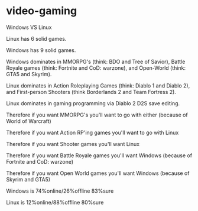 # video-gaming
Windows VS Linux

Linux has 6 solid games.

Windows has 9 solid games.

Windows dominates in MMORPG's (think: BDO and Tree of Savior), Battle Royale games
(think: Fortnite and CoD: warzone), and Open-World (think: GTA5 and Skyrim).

Linux dominates in Action Roleplaying Games (think: Diablo 1 and Diablo 2),
and First-person Shooters (think Borderlands 2 and Team Fortress 2).

Linux dominates in gaming programming via Diablo 2 D2S save editing.

Therefore if you want MMORPG's you'll want to go with either (because of World of Warcraft)

Therefore if you want Action RP'ing games you'll want to go with Linux

Therefore if you want Shooter games you'll want Linux

Therefore if you want Battle Royale games you'll want Windows (because of Fortnite and CoD: warzone)

Therefore if you want Open World games you'll want Windows (because of Skyrim and GTA5)

Windows is 74%online/26%offline 83%sure

Linux is 12%online/88%offline 80%sure
